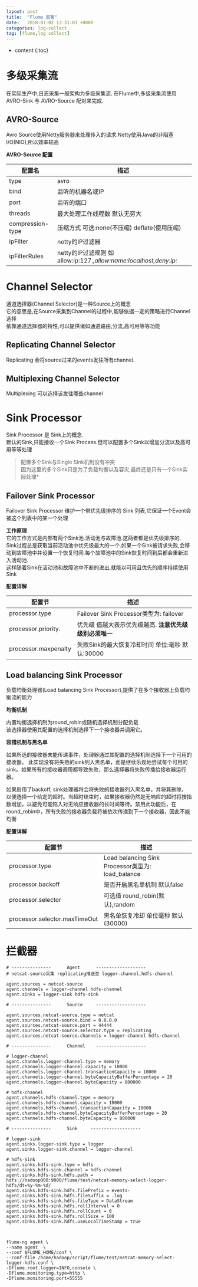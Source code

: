 ```yaml
---
layout: post
title:  "Flume 部署"
date:   2018-07-02 13:31:01 +0800
categories: log-collect
tag: [flume,log collect]
---
```


* content
{:toc}


# 多级采集流  

在实际生产中,日志采集一般架构为多级采集流. 
在Flume中,多级采集流使用 AVRO-Sink 与 AVRO-Source 配对来完成.

## AVRO-Source

Avro Source使用Netty服务器来处理传入的请求.Netty使用Java的非阻塞I/O(NIO),所以效率较高  

**AVRO-Source 配置**  

| 配置名 | 描述 |
| --- | ---|
| type | avro |
| bind | 监听的机器名或IP |
| port | 监听的端口 |
| threads | 最大处理工作线程数 默认无穷大 |
| compression-type | 压缩方式 可选:none(不压缩) deflate(使用压缩)|
| ipFilter | netty的IP过滤器 |
| ipFilterRules | netty的IP过滤规则 如allow:ip:127.*,allow:name:localhost,deny:ip:* |


# Channel Selector  

通道选择器(Channel Selector)是一种Source上的概念  
它的意思是,在Source采集到Channel的过程中,能够依据一定的策略进行Channel选择  
依靠通道选择器的特性,可以提供诸如通道路由,分流,高可用等等功能

## Replicating Channel Selector  

Replicating 会将source过来的events发往所有channel.  

## Multiplexing Channel Selector  

Multiplexing 可以选择该发往哪些channel

# Sink Processor  

Sink Processor 是 Sink上的概念.  
默认的Sink,只能接收一个Sink Process.但可以配置多个Sink以增加分流以及高可用等等处理  

> 配置多个Sink与Single Sink机制没有冲突  
> 因为这里的多个Sink只是为了负载均衡以及容灾,最终还是只有一个Sink实际处理*  

## Failover Sink Processor  

Failover Sink Processor 维护一个带优先级排序的 Sink 列表,它保证一个Event会被这个列表中的某一个处理  

**工作原理**  
它的工作方式是内部有两个Sink池.活动池与故障池.这两者都是优先级排序的.  
Sink过程总是获取当前活动池中优先级最大的一个.如果一个Sink被请求失败,会移动到故障池中并设置一个恢复时间.每个故障池中的Sink恢复时间到后都会重新进入活动池.  
这样随着Sink在活动池和故障池中不断的进出,就能以可用且优先的顺序持续使用Sink  


**配置详解**  

| 配置节 | 描述 |
| --- | ---|
| processor.type | Failover Sink Processor类型为: failover |
| processor.priority.<sinkName> | 优先级 值越大表示优先级越高. **注意优先级级别必须唯一** |
| processor.maxpenalty | 失败Sink的最大恢复冷却时间 单位:毫秒 默认:30000 |

## Load balancing Sink Processor  

负载均衡处理器(Load balancing Sink Processor),提供了在多个接收器上负载均衡流的能力  

**均衡机制**

内置均衡选择机制为round_robin或随机选择机制分配负载  
该选择器使用其配置的选择机制选择下一个接收器并调用它。  

**容错机制与黑名单**

如果所选的接收器未能传递事件，处理器通过其配置的选择机制选择下一个可用的接收器。 
此实现没有将失败的sink列入黑名单，而是继续乐观地尝试每个可用的sink。如果所有的接收器调用都导致失败，那么选择器将失败传播给接收器运行器。

如果启用了backoff, sink处理器将会将失败的接收器列入黑名单，并将其删除，以便选择一个给定的超时。当超时结束时，如果接收器仍然是无响应的超时将按指数增加，以避免可能陷入对无响应接收器的长时间等待。禁用此功能后，在round_robin中，所有失败的接收器负载将被依次传递到下一个接收器，因此不能均衡  

**配置详解**

| 配置节 | 描述 |
| --- | ---|
| processor.type | Load balancing Sink Processor类型为: load_balance |
| processor.backoff | 是否开启黑名单机制 默认false |
| processor.selector | 可选值 round_robin(默认),random  |
| processor.selector.maxTimeOut | 黑名单恢复冷却 单位毫秒 默认(30000) |


# 拦截器

```shell
# ---------------      Agent      -------------------
# netcat-source采集 replicating推送至 logger-channel,hdfs-channel

agent.sources = netcat-source
agent.channels = logger-channel hdfs-channel
agent.sinks = logger-sink hdfs-sink

# ---------------      Source     -------------------

agent.sources.netcat-source.type = netcat
agent.sources.netcat-source.bind = 0.0.0.0
agent.sources.netcat-source.port = 44444
agent.sources.netcat-source.selector.type = replicating
agent.sources.netcat-source.channels = logger-channel hdfs-channel

# ---------------      Channel    -------------------

# logger-channel
agent.channels.logger-channel.type = memory
agent.channels.logger-channel.capacity = 10000
agent.channels.logger-channel.transactionCapacity = 10000
agent.channels.logger-channel.byteCapacityBufferPercentage = 20
agent.channels.logger-channel.byteCapacity = 800000

# hdfs-channel
agent.channels.hdfs-channel.type = memory
agent.channels.hdfs-channel.capacity = 10000
agent.channels.hdfs-channel.transactionCapacity = 10000
agent.channels.hdfs-channel.byteCapacityBufferPercentage = 20
agent.channels.hdfs-channel.byteCapacity = 800000

# ---------------      Sink     -------------------

# logger-sink
agent.sinks.logger-sink.type = logger
agent.sinks.logger-sink.channel = logger-channel

# hdfs-Sink
agent.sinks.hdfs-sink.type = hdfs
agent.sinks.hdfs-sink.channel = hdfs-channel
agent.sinks.hdfs-sink.hdfs.path = hdfs://hadoop000:9000/flume/test/netcat-memory-select-logger-hdfs/dt=%y-%m-%d/
agent.sinks.hdfs-sink.hdfs.filePrefix = events-
agent.sinks.hdfs-sink.hdfs.fileSuffix = .log
agent.sinks.hdfs-sink.hdfs.fileType = DataStream
agent.sinks.hdfs-sink.hdfs.rollInterval = 0
agent.sinks.hdfs-sink.hdfs.rollCount = 0
agent.sinks.hdfs-sink.hdfs.rollSize = 100
agent.sinks.hdfs-sink.hdfs.useLocalTimeStamp = true



flume-ng agent \
--name agent  \
--conf $FLUME_HOME/conf \
--conf-file /home/hadoop/script/flume/test/netcat-memory-select-logger-hdfs.conf \
-Dflume.root.logger=INFO,console \
-Dflume.monitoring.type=http \
-Dflume.monitoring.port=55555

```
